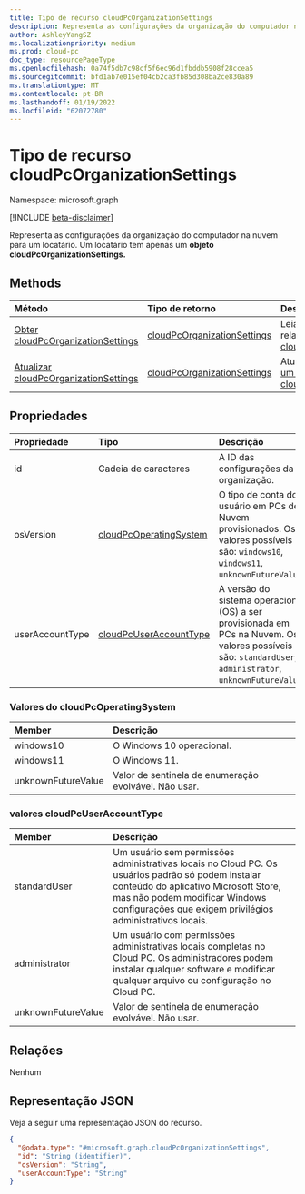 ```yaml
---
title: Tipo de recurso cloudPcOrganizationSettings
description: Representa as configurações da organização do computador na nuvem para um locatário.
author: AshleyYangSZ
ms.localizationpriority: medium
ms.prod: cloud-pc
doc_type: resourcePageType
ms.openlocfilehash: 0a74f5db7c98cf5f6ec96d1fbddb5908f28ccea5
ms.sourcegitcommit: bfd1ab7e015ef04cb2ca3fb85d308ba2ce830a89
ms.translationtype: MT
ms.contentlocale: pt-BR
ms.lasthandoff: 01/19/2022
ms.locfileid: "62072780"
---
```

# <a name="cloudpcorganizationsettings-resource-type"></a>Tipo de recurso cloudPcOrganizationSettings

Namespace: microsoft.graph

[!INCLUDE [beta-disclaimer](../../includes/beta-disclaimer.md)]

Representa as configurações da organização do computador na nuvem para um locatário. Um locatário tem apenas um **objeto cloudPcOrganizationSettings.**

## <a name="methods"></a>Methods
|Método|Tipo de retorno|Descrição|
|:---|:---|:---|
|[Obter cloudPcOrganizationSettings](../api/cloudpcorganizationsettings-get.md)|[cloudPcOrganizationSettings](../resources/cloudpcorganizationsettings.md)|Leia as propriedades e as relações de um [objeto cloudPcOrganizationSettings.](../resources/cloudpcorganizationsettings.md)|
|[Atualizar cloudPcOrganizationSettings](../api/cloudpcorganizationsettings-update.md)|[cloudPcOrganizationSettings](../resources/cloudpcorganizationsettings.md)|Atualize as propriedades de [um objeto cloudPcOrganizationSettings.](../resources/cloudpcorganizationsettings.md)|

## <a name="properties"></a>Propriedades
|Propriedade|Tipo|Descrição|
|:---|:---|:---|
|id|Cadeia de caracteres|A ID das configurações da organização.|
|osVersion|[cloudPcOperatingSystem](#cloudpcoperatingsystem-values)|O tipo de conta do usuário em PCs de Nuvem provisionados. Os valores possíveis são: `windows10`, `windows11`, `unknownFutureValue`.|
|userAccountType|[cloudPcUserAccountType](#cloudpcuseraccounttype-values)|A versão do sistema operacional (OS) a ser provisionada em PCs na Nuvem. Os valores possíveis são: `standardUser`, `administrator`, `unknownFutureValue`.|

### <a name="cloudpcoperatingsystem-values"></a>Valores do cloudPcOperatingSystem

|Member|Descrição|
|:---|:---|
|windows10|O Windows 10 operacional.|
|windows11|O Windows 11.|
|unknownFutureValue|Valor de sentinela de enumeração evolvável. Não usar.|

### <a name="cloudpcuseraccounttype-values"></a>valores cloudPcUserAccountType

|Member|Descrição|
|:---|:---|
|standardUser|Um usuário sem permissões administrativas locais no Cloud PC. Os usuários padrão só podem instalar conteúdo do aplicativo Microsoft Store, mas não podem modificar Windows configurações que exigem privilégios administrativos locais.|
|administrator|Um usuário com permissões administrativas locais completas no Cloud PC. Os administradores podem instalar qualquer software e modificar qualquer arquivo ou configuração no Cloud PC.|
|unknownFutureValue|Valor de sentinela de enumeração evolvável. Não usar.|

## <a name="relationships"></a>Relações
Nenhum

## <a name="json-representation"></a>Representação JSON
Veja a seguir uma representação JSON do recurso.
<!-- {
  "blockType": "resource",
  "keyProperty": "id",
  "@odata.type": "microsoft.graph.cloudPcOrganizationSettings",
  "openType": false
}
-->
``` json
{
  "@odata.type": "#microsoft.graph.cloudPcOrganizationSettings",
  "id": "String (identifier)",
  "osVersion": "String",
  "userAccountType": "String"
}
```
